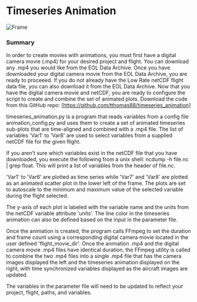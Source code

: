 # Timeseries Animation

![Frame](https://github.com/tthomas88/timeseries_animation/blob/master/wecanexample.png)


### Summary

In order to create movies with animations, you must first have a digital camera movie (.mp4) for your desired project and flight. You can download any .mp4 you would like from the EOL Data Archive. Once you have downloaded your digital camera movie from the EOL Data Archive, you are ready to proceeed. If you do not already have the Low Rate netCDF flight data file, you can also download it from the EOL Data Archive. Now that you have the digital camera movie and netCDF, you are ready to configure the script to create and combine the set of animated plots. Download the code from this GitHub repo: [https://github.com/tthomas88/timeseries_animation]

timeseries_animation.py is a program that reads variables from a config file animation_config.py and uses them to create a set of animated timeseries sub-plots that are time-aligned and combined with a .mp4 file. The list of variables 'Var1' to 'Var8' are used to select variables from a supplied netCDF file for the given flight.

If you aren't sure which variables exist in the netCDF file that you have downloaded, you execute the following from a unix shell: ncdump -h file.nc | grep float. This will print a list of variables from the header of file.nc.

'Var1' to 'Var6' are plotted as time series while 'Var7' and 'Var8' are plotted as an animated scatter plot in the lower left of the frame. The plots are set to autoscale to the minimum and maximum value of the selected variable during the flight selected. 

The y-axis of each plot is labeled with the variable name and the units from the netCDF variable attribute 'units'. The line color in the timeseries animation can also be defined based on the input in the parameter file.

Once the animation is created, the program calls FFmpeg to set the duration and frame count using a corresponding digital camera movie located in the user defined 'flight_movie_dir'. Once the animation .mp4 and the digital camera movie .mp4 files have identical duration, the FFmpeg utility is called to combine the two .mp4 files into a single .mp4 file that has the camera images displayed the left and the timeseries animation displayed on the right, with time synchronized variables displayed as the aircraft images are updated.

The variables in the parameter file will need to be updated to reflect your project, flight, paths, and variables.
